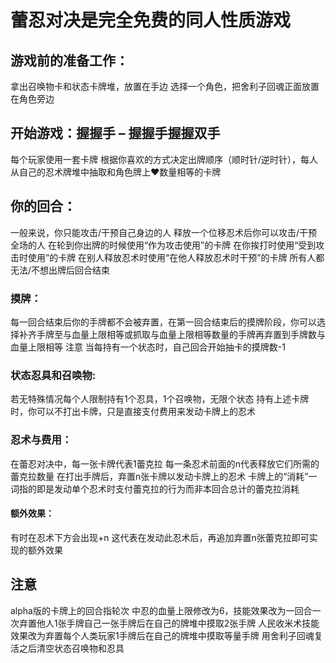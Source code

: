 # 蕾忍对决是完全免费的同人性质游戏
## 游戏前的准备工作：
拿出召唤物卡和状态卡牌堆，放置在手边
选择一个角色，把舍利子回魂正面放置在角色旁边
## 开始游戏：握握手 – 握握手握握双手
每个玩家使用一套卡牌
根据你喜欢的方式决定出牌顺序（顺时针/逆时针），每人从自己的忍术牌堆中抽取和角色牌上❤数量相等的卡牌
## 你的回合：
一般来说，你只能攻击/干预自己身边的人
释放一个位移忍术后你可以攻击/干预全场的人
在轮到你出牌的时候使用“作为攻击使用”的卡牌
在你挨打时使用“受到攻击时使用”的卡牌
在别人释放忍术时使用“在他人释放忍术时干预”的卡牌
所有人都无法/不想出牌后回合结束
### 摸牌：
每一回合结束后你的手牌都不会被弃置，在第一回合结束后的摸牌阶段，你可以选择补齐手牌至与血量上限相等或抓取与血量上限相等数量的手牌再弃置到手牌数与血量上限相等
注意 当每持有一个状态时，自己回合开始抽卡的摸牌数-1
### 状态忍具和召唤物:
若无特殊情况每个人限制持有1个忍具，1个召唤物，无限个状态
持有上述卡牌时，你可以不打出卡牌，只是直接支付费用来发动卡牌上的忍术
### 忍术与费用：
在蕾忍对决中，每一张卡牌代表1蕾克拉
每一条忍术前面的n代表释放它们所需的蕾克拉数量
在打出手牌后，弃置n张卡牌以发动卡牌上的忍术
卡牌上的“消耗”一词指的即是发动单个忍术时支付蕾克拉的行为而非本回合总计的蕾克拉消耗
#### 额外效果：
有时在忍术下方会出现+n
这代表在发动此忍术后，再追加弃置n张蕾克拉即可实现的额外效果
## 注意
alpha版的卡牌上的回合指轮次
中忍的血量上限修改为6，技能效果改为一回合一次弃置他人1张手牌自己一张手牌后在自己的牌堆中摸取2张手牌
人民收米术技能效果改为弃置每个人类玩家1手牌后在自己的牌堆中摸取等量手牌
用舍利子回魂复活之后清空状态召唤物和忍具



